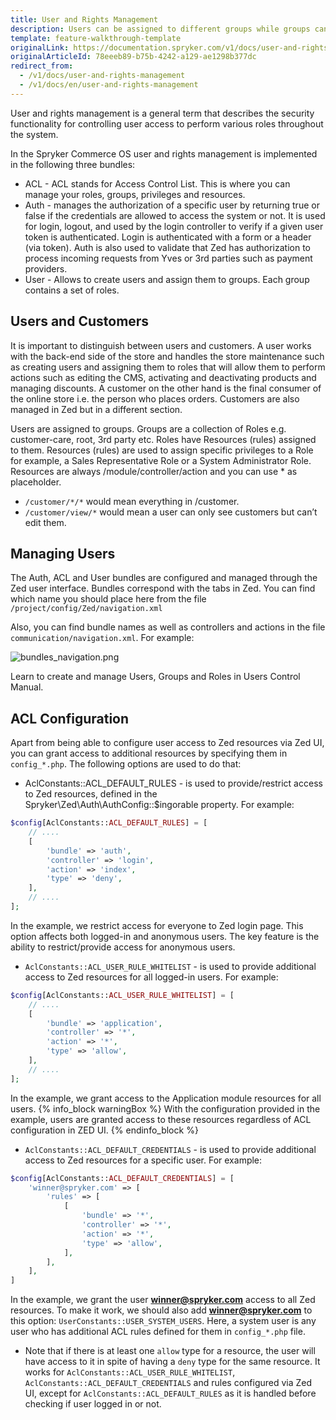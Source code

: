```yaml
---
title: User and Rights Management
description: Users can be assigned to different groups while groups can have different roles that have resources assigned to them which identify what rights users have
template: feature-walkthrough-template
originalLink: https://documentation.spryker.com/v1/docs/user-and-rights-management
originalArticleId: 78eeeb89-b75b-4242-a129-ae1298b377dc
redirect_from:
  - /v1/docs/user-and-rights-management
  - /v1/docs/en/user-and-rights-management
---
```


User and rights management is a general term that describes the security functionality for controlling user access to perform various roles throughout the system.

In the Spryker Commerce OS user and rights management is implemented in the following three bundles:

* ACL - ACL stands for Access Control List. This is where you can manage your roles, groups, privileges and resources.
* Auth - manages the authorization of a specific user by returning true or false if the credentials are allowed to access the system or not. It is used for login, logout, and used by the login controller to verify if a given user token is authenticated. Login is authenticated with a form or a header (via token). Auth is also used to validate that Zed has authorization to process incoming requests from Yves or 3rd parties such as payment providers.
* User - Allows to create users and assign them to groups. Each group contains a set of roles.

## Users and Customers
It is important to distinguish between users and customers. A user works with the back-end side of the store and handles the store maintenance such as creating users and assigning them to roles that will allow them to perform actions such as editing the CMS, activating and deactivating products and managing discounts. A customer on the other hand is the final consumer of the online store i.e. the person who places orders. Customers are also managed in Zed but in a different section.

Users are assigned to groups. Groups are a collection of Roles e.g. customer-care, root, 3rd party etc. Roles have Resources (rules) assigned to them. Resources (rules) are used to assign specific privileges to a Role for example, a Sales Representative Role or a System Administrator Role. Resources are always /module/controller/action and you can use * as placeholder.

* `/customer/*/*` would mean everything in /customer.
* `/customer/view/*` would mean a user can only see customers but can’t edit them.

## Managing Users
The Auth, ACL and User bundles are configured and managed through the Zed user interface. Bundles correspond with the tabs in Zed. You can find which name you should place here from the file `/project/config/Zed/navigation.xml`

Also, you can find bundle names as well as controllers and actions in the file `communication/navigation.xml`. For example:

![bundles_navigation.png](https://cdn.document360.io/9fafa0d5-d76f-40c5-8b02-ab9515d3e879/Images/Documentation/bundles_navigation.png)

Learn to create and manage Users, Groups and Roles in Users Control Manual.

## ACL Configuration
Apart from being able to configure user access to Zed resources via Zed UI, you can grant access to additional resources by specifying them in `config_*.php`. The following options are used to do that:

* AclConstants::ACL_DEFAULT_RULES - is used to provide/restrict access to Zed resources, defined in the Spryker\Zed\Auth\AuthConfig::$ingorable property. For example:

```php
$config[AclConstants::ACL_DEFAULT_RULES] = [
    // ....
    [
        'bundle' => 'auth',
        'controller' => 'login',
        'action' => 'index',
        'type' => 'deny',
    ],
    // ....
];
```

In the example, we restrict access for everyone to Zed login page. This option affects both logged-in and anonymous users. The key feature is the ability to restrict/provide access for anonymous users.

* `AclConstants::ACL_USER_RULE_WHITELIST` - is used to provide additional access to Zed resources for all logged-in users. For example:
```php
$config[AclConstants::ACL_USER_RULE_WHITELIST] = [
    // ....
    [
        'bundle' => 'application',
        'controller' => '*',
        'action' => '*',
        'type' => 'allow',
    ],
    // ....
];
```
In the example, we grant access to the Application module resources for all users.
{% info_block warningBox %}
With the configuration provided in the example, users are granted access to these resources regardless of ACL configuration in ZED UI.
{% endinfo_block %}

* `AclConstants::ACL_DEFAULT_CREDENTIALS` - is used to provide additional access to Zed resources for a specific user. For example:
```php
$config[AclConstants::ACL_DEFAULT_CREDENTIALS] = [
    'winner@spryker.com' => [
        'rules' => [
            [
                'bundle' => '*',
                'controller' => '*',
                'action' => '*',
                'type' => 'allow',
            ],
        ],
    ],
]
```

In the example, we grant the user **winner@spryker.com** access to all Zed resources. To make it work, we should also add **winner@spryker.com** to this option: `UserConstants::USER_SYSTEM_USERS`. Here, a system user is any user who has additional ACL rules defined for them in `config_*.php` file.

* Note that if there is at least one `allow` type for a resource, the user will have access to it in spite of having a `deny` type for the same resource. It works for `AclConstants::ACL_USER_RULE_WHITELIST`, `AclConstants::ACL_DEFAULT_CREDENTIALS` and rules configured via Zed UI, except for `AclConstants::ACL_DEFAULT_RULES` as it is handled before checking if user logged in or not.
